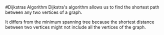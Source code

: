 #Dijkstras Algorithm
Dijkstra's algorithm allows us to find the shortest path between any two vertices of a graph.

It differs from the minimum spanning tree because the shortest distance between two vertices might not include all the vertices of the graph.

